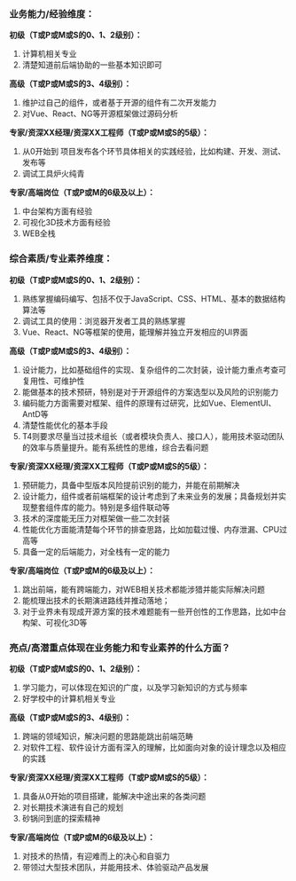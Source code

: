 ### 业务能力/经验维度：

**初级（T或P或M或S的0、1、2级别）：**

1. 计算机相关专业
2. 清楚知道前后端协助的一些基本知识即可

**高级（T或P或M或S的3、4级别）：**

1. 维护过自己的组件，或者基于开源的组件有二次开发能力
2. 对Vue、React、NG等开源框架做过源码分析

**专家/资深XX经理/资深XX工程师（T或P或M或S的5级）：**

1. 从0开始到 项目发布各个环节具体相关的实践经验，比如构建、开发、测试、发布等
2. 调试工具炉火纯青

**专家/高端岗位（T或P或M的6级及以上）：**

1. 中台架构方面有经验
2. 可视化3D技术方面有经验
3. WEB全栈

### 综合素质/专业素养维度：

**初级（T或P或M或S的0、1、2级别）：**

1. 熟练掌握编码编写、包括不仅于JavaScript、CSS、HTML、基本的数据结构算法等
2. 调试工具的使用：浏览器开发者工具的熟练掌握
3. Vue、React、NG等框架的使用，能理解并独立开发相应的UI界面

**高级（T或P或M或S的3、4级别）：**

1. 设计能力，比如基础组件的实现、复杂组件的二次封装，设计能力重点考查可复用性、可维护性
2. 能做基本的技术预研，特别是对于开源组件的方案选型以及风险的识别能力
3. 编码能力方面需要对框架、组件的原理有过研究，比如Vue、ElementUI、AntD等
4. 清楚性能优化的基本手段
5. T4则要求尽量当过技术组长（或者模块负责人、接口人），能用技术驱动团队的效率与质量提升。能有系统性的思维，综合去看问题

**专家/资深XX经理/资深XX工程师（T或P或M或S的5级）：**

1. 预研能力，具备中型版本风险提前识别的能力，并能在前期解决
2. 设计能力，组件或者前端框架的设计考虑到了未来业务的发展；具备规划并实现整套组件库的能力。特别是多组件联动等
3. 技术的深度能无压力对框架做一些二次封装
4. 性能优化方面能清楚每个环节的排查思路，比如加载过慢、内存泄漏、CPU过高等
5. 具备一定的后端能力，对全栈有一定的能力

**专家/高端岗位（T或P或M的6级及以上）：**

1. 跳出前端，能有跨端能力，对WEB相关技术都能涉猎并能实际解决问题
2. 能梳理出技术的长期演进路线并推动落地；
3. 对于业界未有现成开源方案的技术难题能有一些开创性的工作思路，比如中台构架、可视化3D等

### 亮点/高潜重点体现在业务能力和专业素养的什么方面？

**初级（T或P或M或S的0、1、2级别）：**

1. 学习能力，可以体现在知识的广度，以及学习新知识的方式与频率
2. 好学校中的计算机相关专业

**高级（T或P或M或S的3、4级别）：**

1. 跨端的领域知识，解决问题的思路能跳出前端范畴
2. 对软件工程、软件设计方面有深入的理解，比如面向对象的设计理念以及相应的实践

**专家/资深XX经理/资深XX工程师（T或P或M或S的5级）：**

1. 具备从0开始的项目搭建，能解决中途出来的各类问题
2. 对长期技术演进有自己的规划
3. 砂锅问到底的探索精神

**专家/高端岗位（T或P或M的6级及以上）：**

1. 对技术的热情，有迎难而上的决心和自驱力
2. 带领过大型技术团队，并能用技术、体验驱动产品发展